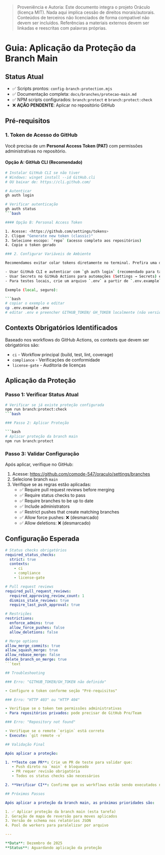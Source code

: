 > Proveniência e Autoria: Este documento integra o projeto Oráculo (licença MIT).
> Nada aqui implica cessão de direitos morais/autorais.
> Conteúdos de terceiros não licenciados de forma compatível não devem ser incluídos.
> Referências a materiais externos devem ser linkadas e reescritas com palavras próprias.

# Guia: Aplicação da Proteção da Branch Main

## Status Atual

- ✅ Scripts prontos: `config-branch-protection.mjs`
- ✅ Documentação completa: `docs/branches/protecao-main.md`
- ✅ NPM scripts configurados: `branch:protect` e `branch:protect:check`
- ❌ **AÇÃO PENDENTE**: Aplicar no repositório GitHub

## Pré-requisitos

### 1. Token de Acesso do GitHub

Você precisa de um **Personal Access Token (PAT)** com permissões administrativas no repositório.

#### Opção A: GitHub CLI (Recomendado)

````bash
# Instalar GitHub CLI se não tiver
# Windows: winget install --id GitHub.cli
# OU baixar de: https://cli.github.com/

# Autenticar
gh auth login

# Verificar autenticação
gh auth status
```bash

#### Opção B: Personal Access Token

1. Acesse: <https://github.com/settings/tokens>
2. Clique "Generate new token (classic)"
3. Selecione escopo: `repo` (acesso completo aos repositórios)
4. Copie o token gerado

### 2. Configurar Variáveis de Ambiente

Recomendamos evitar colar tokens diretamente no terminal. Prefira uma destas opções:

- Usar GitHub CLI e autenticar com `gh auth login` (recomendado para tarefas interativas no dev).
- Usar Secrets no GitHub Actions para automações (Settings → Secrets) e referenciá-los nos workflows.
- Para testes locais, crie um arquivo `.env` a partir de `.env.example` e preencha os valores localmente (NUNCA comite `.env`).

Exemplo (local, seguro):

```bash
# copiar o exemplo e editar
cp .env.example .env
# editar .env e preencher GITHUB_TOKEN/ GH_TOKEN localmente (não versionar)
````

## Contexts Obrigatórios Identificados

Baseado nos workflows do GitHub Actions, os contexts que devem ser obrigatórios são:

- `ci` - Workflow principal (build, test, lint, coverage)
- `compliance` - Verificações de conformidade
- `license-gate` - Auditoria de licenças

## Aplicação da Proteção

### Passo 1: Verificar Status Atual

````bash
# Verificar se já existe proteção configurada
npm run branch:protect:check
```bash

### Passo 2: Aplicar Proteção

```bash
# Aplicar proteção da branch main
npm run branch:protect
````

### Passo 3: Validar Configuração

Após aplicar, verifique no GitHub:

1. Acesse: <https://github.com/comode-547/oraculo/settings/branches>
2. Selecione branch `main`
3. Verifique se as regras estão aplicadas:
   - ✅ Require pull request reviews before merging
   - ✅ Require status checks to pass
   - ✅ Require branches to be up to date
   - ✅ Include administrators
   - ✅ Restrict pushes that create matching branches
   - ✅ Allow force pushes: ❌ (desmarcado)
   - ✅ Allow deletions: ❌ (desmarcado)

## Configuração Esperada

````yaml
# Status checks obrigatórios
required_status_checks:
  strict: true
  contexts:
    - ci
    - compliance
    - license-gate

# Pull request reviews
required_pull_request_reviews:
  required_approving_review_count: 1
  dismiss_stale_reviews: true
  require_last_push_approval: true

# Restrições
restrictions:
  enforce_admins: true
  allow_force_pushes: false
  allow_deletions: false

# Merge options
allow_merge_commits: true
allow_squash_merge: true
allow_rebase_merge: false
delete_branch_on_merge: true
```text

## Troubleshooting

### Erro: "GITHUB_TOKEN/GH_TOKEN não definido"

- Configure o token conforme seção "Pré-requisitos"

### Erro: "HTTP 403" ou "HTTP 404"

- Verifique se o token tem permissões administrativas
- Para repositórios privados: pode precisar de GitHub Pro/Team

### Erro: "Repository not found"

- Verifique se o remote `origin` está correto
- Execute: `git remote -v`

## Validação Final

Após aplicar a proteção:

1. **Teste com PR**: Crie um PR de teste para validar que:
   - Push direto na `main` é bloqueado
   - PR requer revisão obrigatória
   - Todos os status checks são necessários

2. **Verificar CI**: Confirme que os workflows estão sendo executados nos PRs

## Próximos Passos

Após aplicar a proteção da branch main, as próximas prioridades são:

1. ✅ Aplicar proteção da branch main (esta tarefa)
2. Geração de mapa de reversão para moves aplicados
3. Versão de schema nos relatórios JSON
4. Pool de workers para paralelizar por arquivo

---

**Data**: Dezembro de 2025
**Status**: Aguardando aplicação da proteção

````
